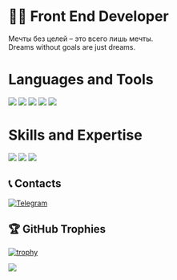 # 👨‍💻 Front End Developer

Мечты без целей – это всего лишь мечты. <br/>
Dreams without goals are just dreams. <br/>

<H1>Languages and Tools</H1>
<p>
  <img src="https://img.shields.io/badge/HTML5-E34F26?style=for-the-badge&logo=html5&logoColor=white" />
  <img src="https://img.shields.io/badge/CSS3-1572B6?style=for-the-badge&logo=css3&logoColor=white" />
  <img src="https://img.shields.io/badge/SCSS-CC6699?style=for-the-badge&logo=sass&logoColor=white" />
  <img src="https://img.shields.io/badge/JavaScript-F7DF1E?style=for-the-badge&logo=javascript&logoColor=black" />
  <img src="https://img.shields.io/badge/React-61DAFB?style=for-the-badge&logo=react&logoColor=black" />
</p>

<H1>Skills and Expertise</H1>
<p>
  <img src="https://img.shields.io/badge/REST_API-42A5F5?style=for-the-badge&logo=api&logoColor=white" />
  <img src="https://img.shields.io/badge/Responsive_Design-00C853?style=for-the-badge&logo=design&logoColor=white" />
  <img src="https://img.shields.io/badge/Version_Control-4A154B?style=for-the-badge&logo=git&logoColor=white" />
</p>

## 📞 Contacts
[![Telegram](https://img.shields.io/badge/-Telegram-090909?style=for-the-badge&logo=telegram&logoColor=27A0D9)](https://t.me/litakf)

## 🏆 GitHub Trophies
[![trophy](https://github-profile-trophy.vercel.app/?username=litakk&theme=onedark)](https://github.com/litakk/github-profile-trophy)

<img align="center" src="https://github-readme-stats.vercel.app/api/top-langs/?username=litakk&layout=compact&theme=cobalt&hide_border=true" />
